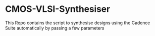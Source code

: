 # CMOS-VLSI-Synthesiser

This Repo contains the script to synthesise designs using the Cadence Suite automatically by passing a few parameters
